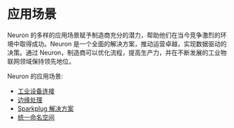 # 应用场景

Neuron 的多样的应用场景赋予制造商充分的潜力，帮助他们在当今竞争激烈的环境中取得成功。Neuron 是一个全面的解决方案，推动运营卓越，实现数据驱动的决策。通过 Neuron，制造商可以优化流程，提高生产力，并在不断发展的工业物联网领域保持领先地位。

Neuron 的应用场景:
* [工业设备连接](./connectivity/connectivity.md)
* [边缘处理](./edge/edge.md)
* [Sparkplug 解决方案](./sparkplug/sparkplug.md)
* [统一命名空间](./uns/uns.md)